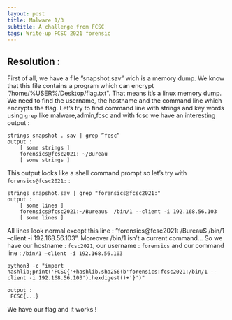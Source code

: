 ```yaml
---
layout: post
title: Malware 1/3
subtitle: A challenge from FCSC
tags: Write-up FCSC 2021 forensic
---
```

## Resolution :
First of all, we have a file ”snapshot.sav” wich is a memory dump. We know that this file contains a program which can encrypt ”/home/%USER%/Desktop/flag.txt". That means it’s a linux memory dump. We need to find the username, the hostname and the command line which encrypts the flag. Let’s try to find command line with strings and key words using `grep` like malware,admin,fcsc and with fcsc we have an interesting output :
```
strings snapshot . sav | grep ”fcsc”
output :
    [ some strings ]
    forensics@fcsc2021: ~/Bureau
    [ some strings ]
```
This output looks like a shell command prompt so let’s try with `forensics@fcsc2021:` :
```
strings snapshot.sav | grep "forensics@fcsc2021:"
output :
    [ some lines ]
    forensics@fcsc2021:~/Bureau$  /bin/1 --client -i 192.168.56.103
    [ some lines ]
```
All lines look normal except this line : ”forensics@fcsc2021: /Bureau$ /bin/1 –client -i 192.168.56.103”.
Moreover /bin/1 isn’t a current command...
So we have our hostname : `fcsc2021`, our username : `forensics` and our command line : `/bin/1 –client -i 192.168.56.103`
```
python3 -c "import hashlib;print('FCSC{'+hashlib.sha256(b'forensics:fcsc2021:/bin/1 --client -i 192.168.56.103').hexdigest()+'}')"

output :
 FCSC{...}
```
We have our flag and it works !